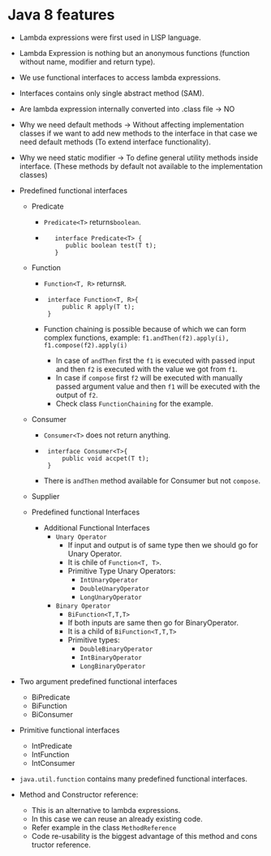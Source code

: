 # Java 8 features

 - Lambda expressions were first used in LISP language.
 - Lambda Expression is nothing but an anonymous functions (function without name, modifier and return type).
 - We use functional interfaces to access lambda expressions. 
 - Interfaces contains only single abstract method (SAM).
 - Are lambda expression internally converted into .class file -> NO


 - Why we need default methods -> Without affecting implementation classes if we want to add new methods to the interface in that case we need default methods (To extend interface functionality).
 - Why we need static modifier -> To define general utility methods inside interface. (These methods by default not available to the implementation classes)
 - Predefined functional interfaces
   - Predicate 
     - `Predicate<T>` returns`boolean`.
     - ```
          interface Predicate<T> {
             public boolean test(T t);    
          }
       ```
   - Function
     - `Function<T, R>` returns`R`.
     - ```
        interface Function<T, R>{
            public R apply(T t);
        }
       ```
       
     - Function chaining is possible because of which we can form complex functions, example: <code>f1.andThen(f2).apply(i), f1.compose(f2).apply(i)</code>
       - In case of `andThen` first the `f1` is executed with passed input and then `f2` is executed with the value we got from `f1`.
       - In case if `compose` first `f2` will be executed with manually passed argument value and then `f1` will be executed with the output of `f2`.
       - Check class `FunctionChaining` for the example. 

   - Consumer
     - `Consumer<T>` does not return anything.
     - ```
        interface Consumer<T>{
            public void accpet(T t);
        }
       ``` 
     - There is `andThen` method available for Consumer but not `compose`.
   - Supplier
   - Predefined functional Interfaces
     - Additional Functional Interfaces
       - `Unary Operator` 
         - If input and output is of same type then we should go for Unary Operator.
         - It is chile of `Function<T, T>`.
         - Primitive Type Unary Operators:
           - `IntUnaryOperator`
           - `DoubleUnaryOperator`
           - `LongUnaryOperator`
       - `Binary Operator`
         - `BiFunction<T,T,T>`
         - If both inputs are same then go for BinaryOperator.
         - It is a child of `BiFunction<T,T,T>`
         - Primitive types:
           - `DoubleBinaryOperator` 
           - `IntBinaryOperator`
           - `LongBinaryOperator`
 - Two argument predefined functional interfaces
   - BiPredicate
   - BiFunction
   - BiConsumer
 - Primitive functional interfaces
   - IntPredicate
   - IntFunction
   - IntConsumer
 - `java.util.function` contains many predefined functional interfaces.
 - Method and Constructor reference:
   - This is an alternative to lambda expressions.
   - In this case we can reuse an already existing code.
   - Refer example in the class `MethodReference`
   - Code re-usability is the biggest advantage of this method and cons tructor reference.


